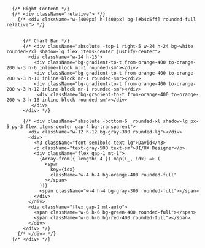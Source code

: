       {/* Right Content */}
      {/* <div className="relative"> */}
        {/* <div className="w-[400px] h-[400px] bg-[#b4c5ff] rounded-full relative"> */}
          

          {/* Chart Bar */}
          {/* <div className="absolute -top-1 right-5 w-24 h-24 bg-white rounded-2xl shadow-lg flex items-center justify-center">
            <div className="w-24 h-16">
              <div className="bg-gradient-to-t from-orange-400 to-orange-200 w-3 h-6 inline-block mr-1 rounded-sm"></div>
              <div className="bg-gradient-to-t from-orange-400 to-orange-200 w-3 h-10 inline-block mr-1 rounded-sm"></div>
              <div className="bg-gradient-to-t from-orange-400 to-orange-200 w-3 h-12 inline-block mr-1 rounded-sm"></div>
               <div className="bg-gradient-to-t from-orange-400 to-orange-200 w-3 h-16 inline-block rounded-sm"></div>
             </div>
          </div> */}

          {/* <div className="absolute -bottom-6  rounded-xl shadow-lg px-5 py-3 flex items-center gap-4 bg-transparent">
            <div className="w-12 h-12 bg-gray-300 rounded-lg"></div>
            <div>
              <h3 className="font-semibold text-lg">David</h3>
              <p className="text-gray-500 text-sm">UI/UX Designer</p>
              <div className="flex gap-1 mt-1">
                {Array.from({ length: 4 }).map((_, idx) => (
                  <span
                    key={idx}
                    className="w-4 h-4 bg-orange-400 rounded-full"
                  ></span>
                ))}
                <span className="w-4 h-4 bg-gray-300 rounded-full"></span>
              </div>
            </div>
            <div className="flex gap-2 ml-auto">
              <span className="w-6 h-6 bg-green-400 rounded-full"></span>
              <span className="w-6 h-6 bg-red-400 rounded-full"></span>
            </div>
          </div> */}
        {/* </div> */}
      {/* </div> */}